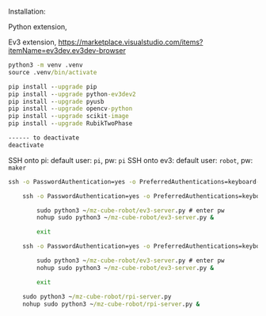 Installation:

Python extension,

Ev3 extension,
https://marketplace.visualstudio.com/items?itemName=ev3dev.ev3dev-browser

```cmd
python3 -m venv .venv
source .venv/bin/activate

pip install --upgrade pip
pip install --upgrade python-ev3dev2
pip install --upgrade pyusb
pip install --upgrade opencv-python
pip install --upgrade scikit-image
pip install --upgrade RubikTwoPhase

------ to deactivate
deactivate
```

SSH onto pi: default user: `pi`, pw: `pi`
SSH onto ev3: default user: `robot`, pw: `maker`

```cmd
ssh -o PasswordAuthentication=yes -o PreferredAuthentications=keyboard-interactive,password -o PubkeyAuthentication=no pi@192.168.1.1

    ssh -o PasswordAuthentication=yes -o PreferredAuthentications=keyboard-interactive,password -o PubkeyAuthentication=no robot@10.42.0.3

        sudo python3 ~/mz-cube-robot/ev3-server.py # enter pw
        nohup sudo python3 ~/mz-cube-robot/ev3-server.py &

        exit

    ssh -o PasswordAuthentication=yes -o PreferredAuthentications=keyboard-interactive,password -o PubkeyAuthentication=no robot@10.42.1.3

        sudo python3 ~/mz-cube-robot/ev3-server.py # enter pw
        nohup sudo python3 ~/mz-cube-robot/ev3-server.py &

        exit

    sudo python3 ~/mz-cube-robot/rpi-server.py
    nohup sudo python3 ~/mz-cube-robot/rpi-server.py &
```
